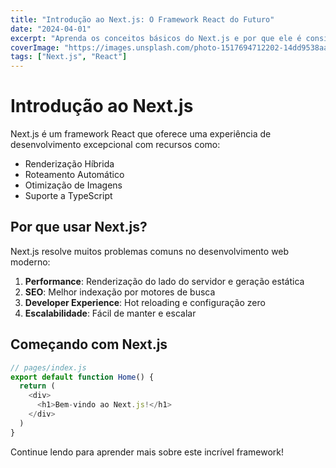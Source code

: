 ```yaml
---
title: "Introdução ao Next.js: O Framework React do Futuro"
date: "2024-04-01"
excerpt: "Aprenda os conceitos básicos do Next.js e por que ele é considerado o framework React do futuro"
coverImage: "https://images.unsplash.com/photo-1517694712202-14dd9538aa97?q=80&w=1170&auto=format&fit=crop"
tags: ["Next.js", "React"]
---
```


# Introdução ao Next.js

Next.js é um framework React que oferece uma experiência de desenvolvimento excepcional com recursos como:

- Renderização Híbrida
- Roteamento Automático
- Otimização de Imagens
- Suporte a TypeScript

## Por que usar Next.js?

Next.js resolve muitos problemas comuns no desenvolvimento web moderno:

1. **Performance**: Renderização do lado do servidor e geração estática
2. **SEO**: Melhor indexação por motores de busca
3. **Developer Experience**: Hot reloading e configuração zero
4. **Escalabilidade**: Fácil de manter e escalar

## Começando com Next.js

```javascript
// pages/index.js
export default function Home() {
  return (
    <div>
      <h1>Bem-vindo ao Next.js!</h1>
    </div>
  )
}
```

Continue lendo para aprender mais sobre este incrível framework! 